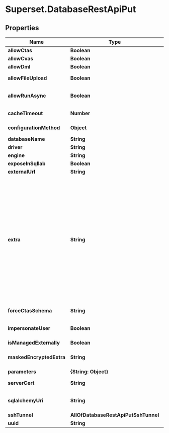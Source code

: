 # Superset.DatabaseRestApiPut

## Properties
Name | Type | Description | Notes
------------ | ------------- | ------------- | -------------
**allowCtas** | **Boolean** | Allow CREATE TABLE AS option in SQL Lab | [optional] 
**allowCvas** | **Boolean** | Allow CREATE VIEW AS option in SQL Lab | [optional] 
**allowDml** | **Boolean** | Allow users to run non-SELECT statements (UPDATE, DELETE, CREATE, ...) in SQL Lab | [optional] 
**allowFileUpload** | **Boolean** | Allow to upload CSV file data into this databaseIf selected, please set the schemas allowed for csv upload in Extra. | [optional] 
**allowRunAsync** | **Boolean** | Operate the database in asynchronous mode, meaning that the queries are executed on remote workers as opposed to on the web server itself. This assumes that you have a Celery worker setup as well as a results backend. Refer to the installation docs for more information. | [optional] 
**cacheTimeout** | **Number** | Duration (in seconds) of the caching timeout for charts of this database. A timeout of 0 indicates that the cache never expires. Note this defaults to the global timeout if undefined. | [optional] 
**configurationMethod** | **Object** | Configuration_method is used on the frontend to inform the backend whether to explode parameters or to provide only a sqlalchemy_uri. | [optional] 
**databaseName** | **String** | A database name to identify this connection. | [optional] 
**driver** | **String** | SQLAlchemy driver to use | [optional] 
**engine** | **String** | SQLAlchemy engine to use | [optional] 
**exposeInSqllab** | **Boolean** | Expose this database to SQLLab | [optional] 
**externalUrl** | **String** |  | [optional] 
**extra** | **String** | &lt;p&gt;JSON string containing extra configuration elements.&lt;br&gt;1. The &lt;code&gt;engine_params&lt;/code&gt; object gets unpacked into the &lt;a href&#x3D;\&quot;https://docs.sqlalchemy.org/en/latest/core/engines.html#sqlalchemy.create_engine\&quot; rel&#x3D;\&quot;noopener noreferrer\&quot;&gt;sqlalchemy.create_engine&lt;/a&gt; call, while the &lt;code&gt;metadata_params&lt;/code&gt; gets unpacked into the &lt;a href&#x3D;\&quot;https://docs.sqlalchemy.org/en/rel_1_0/core/metadata.html#sqlalchemy.schema.MetaData\&quot; rel&#x3D;\&quot;noopener noreferrer\&quot;&gt;sqlalchemy.MetaData&lt;/a&gt; call.&lt;br&gt;2. The &lt;code&gt;metadata_cache_timeout&lt;/code&gt; is a cache timeout setting in seconds for metadata fetch of this database. Specify it as &lt;strong&gt;\&quot;metadata_cache_timeout\&quot;: {\&quot;schema_cache_timeout\&quot;: 600, \&quot;table_cache_timeout\&quot;: 600}&lt;/strong&gt;. If unset, cache will not be enabled for the functionality. A timeout of 0 indicates that the cache never expires.&lt;br&gt;3. The &lt;code&gt;schemas_allowed_for_file_upload&lt;/code&gt; is a comma separated list of schemas that CSVs are allowed to upload to. Specify it as &lt;strong&gt;\&quot;schemas_allowed_for_file_upload\&quot;: [\&quot;public\&quot;, \&quot;csv_upload\&quot;]&lt;/strong&gt;. If database flavor does not support schema or any schema is allowed to be accessed, just leave the list empty&lt;br&gt;4. The &lt;code&gt;version&lt;/code&gt; field is a string specifying the this db&#x27;s version. This should be used with Presto DBs so that the syntax is correct&lt;br&gt;5. The &lt;code&gt;allows_virtual_table_explore&lt;/code&gt; field is a boolean specifying whether or not the Explore button in SQL Lab results is shown.&lt;br&gt;6. The &lt;code&gt;disable_data_preview&lt;/code&gt; field is a boolean specifying whether or not data preview queries will be run when fetching table metadata in SQL Lab.&lt;/p&gt; | [optional] 
**forceCtasSchema** | **String** | When allowing CREATE TABLE AS option in SQL Lab, this option forces the table to be created in this schema | [optional] 
**impersonateUser** | **Boolean** | If Presto, all the queries in SQL Lab are going to be executed as the currently logged on user who must have permission to run them.&lt;br/&gt;If Hive and hive.server2.enable.doAs is enabled, will run the queries as service account, but impersonate the currently logged on user via hive.server2.proxy.user property. | [optional] 
**isManagedExternally** | **Boolean** |  | [optional] 
**maskedEncryptedExtra** | **String** | &lt;p&gt;JSON string containing additional connection configuration.&lt;br&gt;This is used to provide connection information for systems like Hive, Presto, and BigQuery, which do not conform to the username:password syntax normally used by SQLAlchemy.&lt;/p&gt; | [optional] 
**parameters** | **{String: Object}** | DB-specific parameters for configuration | [optional] 
**serverCert** | **String** | &lt;p&gt;Optional CA_BUNDLE contents to validate HTTPS requests. Only available on certain database engines.&lt;/p&gt; | [optional] 
**sqlalchemyUri** | **String** | &lt;p&gt;Refer to the &lt;a href&#x3D;\&quot;https://docs.sqlalchemy.org/en/rel_1_2/core/engines.html#database-urls\&quot; rel&#x3D;\&quot;noopener noreferrer\&quot;&gt;SqlAlchemy docs&lt;/a&gt; for more information on how to structure your URI.&lt;/p&gt; | [optional] 
**sshTunnel** | **AllOfDatabaseRestApiPutSshTunnel** |  | [optional] 
**uuid** | **String** |  | [optional] 
